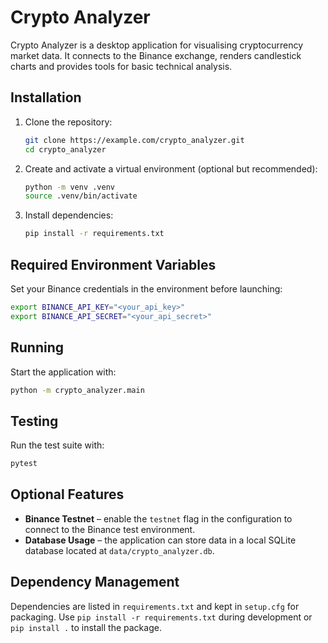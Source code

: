 # Crypto Analyzer

Crypto Analyzer is a desktop application for visualising cryptocurrency market data.
It connects to the Binance exchange, renders candlestick charts and provides tools
for basic technical analysis.

## Installation

1. Clone the repository:
   ```bash
   git clone https://example.com/crypto_analyzer.git
   cd crypto_analyzer
   ```
2. Create and activate a virtual environment (optional but recommended):
   ```bash
   python -m venv .venv
   source .venv/bin/activate
   ```
3. Install dependencies:
   ```bash
   pip install -r requirements.txt
   ```

## Required Environment Variables

Set your Binance credentials in the environment before launching:

```bash
export BINANCE_API_KEY="<your_api_key>"
export BINANCE_API_SECRET="<your_api_secret>"
```

## Running

Start the application with:

```bash
python -m crypto_analyzer.main
```

## Testing

Run the test suite with:

```bash
pytest
```

## Optional Features

- **Binance Testnet** – enable the `testnet` flag in the configuration to
  connect to the Binance test environment.
- **Database Usage** – the application can store data in a local SQLite database
  located at `data/crypto_analyzer.db`.

## Dependency Management

Dependencies are listed in `requirements.txt` and kept in `setup.cfg` for
packaging. Use `pip install -r requirements.txt` during development or
`pip install .` to install the package.
